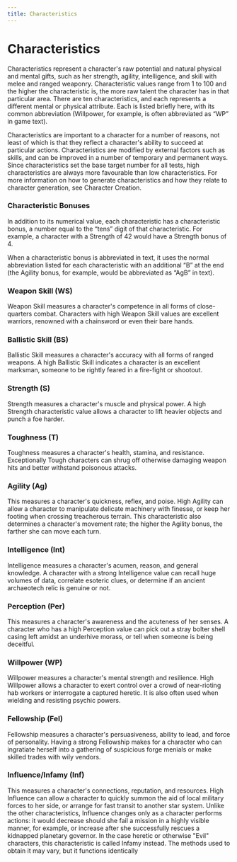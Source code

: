 ```yaml
---
title: Characteristics
---
```

# Characteristics 

Characteristics represent a character's raw potential and natural physical and mental gifts, such as her strength, agility, intelligence, and skill with melee and ranged weaponry. Characteristic values range from 1 to 100 and the higher the characteristic is, the more raw talent the character has in that particular area. There are ten characteristics, and each represents a different mental or physical attribute. Each is listed briefly here, with its common abbreviation \(Willpower, for example, is often abbreviated as “WP” in game text\). 

Characteristics are important to a character for a number of reasons, not least of which is that they reflect a character's ability to succeed at particular actions. Characteristics are modified by external factors such as skills, and can be improved in a number of temporary and permanent ways. Since characteristics set the base target number for all tests, high characteristics are always more favourable than low characteristics. For more information on how to generate characteristics and how they relate to character generation, see Character Creation. 

### Characteristic Bonuses 

In addition to its numerical value, each characteristic has a characteristic bonus, a number equal to the “tens” digit of that characteristic. For example, a character with a Strength of 42 would have a Strength bonus of 4. 

When a characteristic bonus is abbreviated in text, it uses the normal abbreviation listed for each characteristic with an additional “B” at the end \(the Agility bonus, for example, would be abbreviated as “AgB” in text\). 

### Weapon Skill \(WS\) 

Weapon Skill measures a character's competence in all forms of close\-quarters combat. Characters with high Weapon Skill values are excellent warriors, renowned with a chainsword or even their bare hands. 

### Ballistic Skill \(BS\) 

Ballistic Skill measures a character's accuracy with all forms of ranged weapons. A high Ballistic Skill indicates a character is an excellent marksman, someone to be rightly feared in a fire\-fight or shootout. 

### Strength \(S\) 

Strength measures a character's muscle and physical power. A high Strength characteristic value allows a character to lift heavier objects and punch a foe harder.

### Toughness \(T\) 

Toughness measures a character's health, stamina, and resistance. Exceptionally Tough characters can shrug off otherwise damaging weapon hits and better withstand poisonous attacks. 

### Agility \(Ag\) 

This measures a character's quickness, reflex, and poise. High Agility can allow a character to manipulate delicate machinery with finesse, or keep her footing when crossing treacherous terrain. This characteristic also determines a character's movement rate; the higher the Agility bonus, the farther she can move each turn. 

### Intelligence \(Int\) 

Intelligence measures a character's acumen, reason, and general knowledge. A character with a strong Intelligence value can recall huge volumes of data, correlate esoteric clues, or determine if an ancient archaeotech relic is genuine or not. 

### Perception \(Per\) 

This measures a character's awareness and the acuteness of her senses. A character who has a high Perception value can pick out a stray bolter shell casing left amidst an underhive morass, or tell when someone is being deceitful. 

### Willpower \(WP\) 

Willpower measures a character's mental strength and resilience. High Willpower allows a character to exert control over a crowd of near\-rioting hab workers or interrogate a captured heretic. It is also often used when wielding and resisting psychic powers.

### Fellowship \(Fel\) 

Fellowship measures a character's persuasiveness, ability to lead, and force of personality. Having a strong Fellowship makes for a character who can ingratiate herself into a gathering of suspicious forge menials or make skilled trades with wily vendors. 

### Influence/Infamy \(Inf\) 

This measures a character's connections, reputation, and resources. High Influence can allow a character to quickly summon the aid of local military forces to her side, or arrange for fast transit to another star system. Unlike the other characteristics, Influence changes only as a character performs actions: it would decrease should she fail a mission in a highly visible manner, for example, or increase after she successfully rescues a kidnapped planetary governor. In the case heretic or otherwise "Evil" characters, this characteristic is called Infamy instead. The methods used to obtain it may vary, but it functions identically
